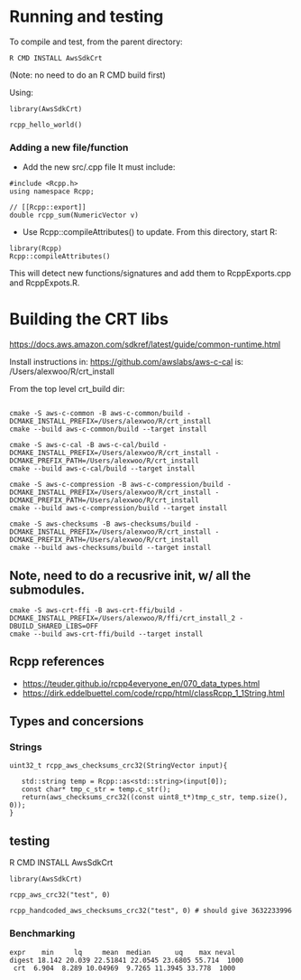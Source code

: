 # Running and testing

To compile and test, from the parent directory:
```
R CMD INSTALL AwsSdkCrt
```
(Note: no need to do an R CMD build first)

Using:
```
library(AwsSdkCrt)

rcpp_hello_world()
```

### Adding a new file/function
* Add the new src/<name>.cpp file
It must include:
```
#include <Rcpp.h>
using namespace Rcpp;

// [[Rcpp::export]]
double rcpp_sum(NumericVector v)
```

* Use Rcpp::compileAttributes() to update.
From this directory, start R:
```
library(Rcpp)
Rcpp::compileAttributes()
```
This will detect new functions/signatures and add them to RcppExports.cpp and RcppExpots.R.


# Building the CRT libs

https://docs.aws.amazon.com/sdkref/latest/guide/common-runtime.html

Install instructions in: https://github.com/awslabs/aws-c-cal
<install-path> is:  
/Users/alexwoo/R/crt_install

From the top level crt_build dir:

```

cmake -S aws-c-common -B aws-c-common/build -DCMAKE_INSTALL_PREFIX=/Users/alexwoo/R/crt_install
cmake --build aws-c-common/build --target install

cmake -S aws-c-cal -B aws-c-cal/build -DCMAKE_INSTALL_PREFIX=/Users/alexwoo/R/crt_install -DCMAKE_PREFIX_PATH=/Users/alexwoo/R/crt_install
cmake --build aws-c-cal/build --target install

cmake -S aws-c-compression -B aws-c-compression/build -DCMAKE_INSTALL_PREFIX=/Users/alexwoo/R/crt_install -DCMAKE_PREFIX_PATH=/Users/alexwoo/R/crt_install
cmake --build aws-c-compression/build --target install

cmake -S aws-checksums -B aws-checksums/build -DCMAKE_INSTALL_PREFIX=/Users/alexwoo/R/crt_install -DCMAKE_PREFIX_PATH=/Users/alexwoo/R/crt_install
cmake --build aws-checksums/build --target install

```

Note, need to do a recusrive init, w/ all the submodules.
------------
```
cmake -S aws-crt-ffi -B aws-crt-ffi/build -DCMAKE_INSTALL_PREFIX=/Users/alexwoo/R/ffi/crt_install_2 -DBUILD_SHARED_LIBS=OFF
cmake --build aws-crt-ffi/build --target install

```

## Rcpp references
* https://teuder.github.io/rcpp4everyone_en/070_data_types.html
* https://dirk.eddelbuettel.com/code/rcpp/html/classRcpp_1_1String.html


## Types and concersions

### Strings
```
uint32_t rcpp_aws_checksums_crc32(StringVector input){

   std::string temp = Rcpp::as<std::string>(input[0]);
   const char* tmp_c_str = temp.c_str();
   return(aws_checksums_crc32((const uint8_t*)tmp_c_str, temp.size(), 0));
}
```


## testing
R CMD INSTALL AwsSdkCrt

```
library(AwsSdkCrt)

rcpp_aws_crc32("test", 0)

rcpp_handcoded_aws_checksums_crc32("test", 0) # should give 3632233996

```

### Benchmarking
```
expr    min     lq     mean  median      uq    max neval
digest 18.142 20.039 22.51841 22.0545 23.6805 55.714  1000
 crt  6.904  8.289 10.04969  9.7265 11.3945 33.778  1000
 ```
